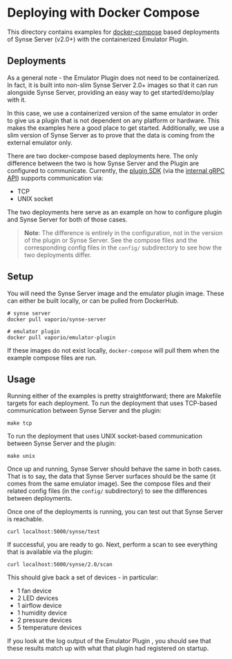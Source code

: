 # Deploying with Docker Compose
This directory contains examples for [docker-compose][docker-compose] based deployments
of Synse Server (v2.0+) with the containerized Emulator Plugin.

## Deployments
As a general note - the Emulator Plugin does not need to be containerized. In
fact, it is built into non-slim Synse Server 2.0+ images so that it can run
alongside Synse Server, providing an easy way to get started/demo/play with it.

In this case, we use a containerized version of the same emulator in order to
give us a plugin that is not dependent on any platform or hardware. This makes 
the examples here a good place to get started. Additionally, we use a slim version
of Synse Server as to prove that the data is coming from the external emulator only.

There are two docker-compose based deployments here. The only difference between
the two is how Synse Server and the Plugin are configured to communicate. Currently,
the [plugin SDK][synse-sdk] (via the [internal gRPC API][synse-grpc]) supports 
communication via:
- TCP
- UNIX socket

The two deployments here serve as an example on how to configure plugin and Synse
Server for both of those cases.

> **Note**: The difference is entirely in the configuration, not in the version of
> the plugin or Synse Server. See the compose files and the corresponding config
> files in the `config/` subdirectory to see how the two deployments differ.


## Setup

You will need the Synse Server image and the emulator plugin image. These can
either be built locally, or can be pulled from DockerHub.
```shell
# synse server
docker pull vaporio/synse-server

# emulator plugin
docker pull vaporio/emulator-plugin
```

If these images do not exist locally, `docker-compose` will pull them when the
example compose files are run.

## Usage
Running either of the examples is pretty straightforward; there are Makefile
targets for each deployment. To run the deployment that uses TCP-based communication
between Synse Server and the plugin:
```
make tcp
```

To run the deployment that uses UNIX socket-based communication between 
Synse Server and the plugin:
```
make unix
```

Once up and running, Synse Server should behave the same in both cases. That is to
say, the data that Synse Server surfaces should be the same (it comes from the same
emulator image). See the compose files and their related config files  (in the `config/`
subdirectory) to see the differences between deployments.

Once one of the deployments is running, you can test out that Synse Server is reachable.
```
curl localhost:5000/synse/test
```

If successful, you are ready to go. Next, perform a scan to see everything that is available
via the plugin:
```
curl localhost:5000/synse/2.0/scan
```

This should give back a set of devices - in particular:
- 1 fan device
- 2 LED devices
- 1 airflow device
- 1 humidity device
- 2 pressure devices
- 5 temperature devices

If you look at the log output of the Emulator Plugin , you should see that these results
match up with what that plugin had registered on startup.

[docker-compose]: https://docs.docker.com/compose/install/
[synse-sdk]: https://github.com/vapor-ware/synse-sdk
[synse-grpc]: https://github.com/vapor-ware/synse-server-grpc
